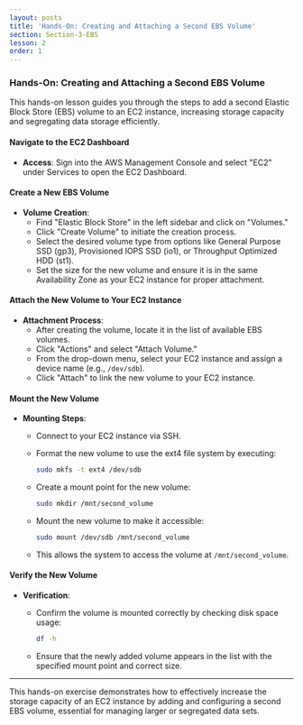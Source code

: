 ```yaml
---
layout: posts
title: 'Hands-On: Creating and Attaching a Second EBS Volume'
section: Section-3-EBS
lesson: 2
order: 1
---
```


### Hands-On: Creating and Attaching a Second EBS Volume

This hands-on lesson guides you through the steps to add a second Elastic Block Store (EBS) volume to an EC2 instance, increasing storage capacity and segregating data storage efficiently.

#### Navigate to the EC2 Dashboard

- **Access**: Sign into the AWS Management Console and select "EC2" under Services to open the EC2 Dashboard.

<!-- pagebreak -->

#### Create a New EBS Volume

- **Volume Creation**:
  - Find "Elastic Block Store" in the left sidebar and click on "Volumes."
  - Click "Create Volume" to initiate the creation process.
  - Select the desired volume type from options like General Purpose SSD (gp3), Provisioned IOPS SSD (io1), or Throughput Optimized HDD (st1).
  - Set the size for the new volume and ensure it is in the same Availability Zone as your EC2 instance for proper attachment.

<!-- pagebreak -->

#### Attach the New Volume to Your EC2 Instance

- **Attachment Process**:
  - After creating the volume, locate it in the list of available EBS volumes.
  - Click "Actions" and select "Attach Volume."
  - From the drop-down menu, select your EC2 instance and assign a device name (e.g., `/dev/sdb`).
  - Click "Attach" to link the new volume to your EC2 instance.

<!-- pagebreak -->

#### Mount the New Volume

- **Mounting Steps**:

  - Connect to your EC2 instance via SSH.
  - Format the new volume to use the ext4 file system by executing:

    ```bash
    sudo mkfs -t ext4 /dev/sdb
    ```

  - Create a mount point for the new volume:

    ```bash
    sudo mkdir /mnt/second_volume
    ```

  - Mount the new volume to make it accessible:

    ```bash
    sudo mount /dev/sdb /mnt/second_volume
    ```

  - This allows the system to access the volume at `/mnt/second_volume`.

<!-- pagebreak -->

#### Verify the New Volume

- **Verification**:

  - Confirm the volume is mounted correctly by checking disk space usage:

    ```bash
    df -h
    ```

  - Ensure that the newly added volume appears in the list with the specified mount point and correct size.

---

This hands-on exercise demonstrates how to effectively increase the storage capacity of an EC2 instance by adding and configuring a second EBS volume, essential for managing larger or segregated data sets.
